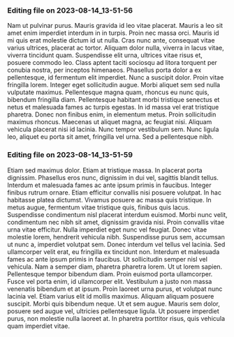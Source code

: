 

### Editing file on 2023-08-14_13-51-56

Nam ut pulvinar purus. Mauris gravida id leo vitae placerat. Mauris a leo sit amet enim imperdiet interdum in in turpis. Proin nec massa orci. Mauris id mi quis erat molestie dictum id ut nulla. Cras nunc ante, consequat vitae varius ultrices, placerat ac tortor. Aliquam dolor nulla, viverra in lacus vitae, viverra tincidunt quam. Suspendisse elit urna, ultrices vitae risus et, posuere commodo leo. Class aptent taciti sociosqu ad litora torquent per conubia nostra, per inceptos himenaeos. Phasellus porta dolor a ex pellentesque, id fermentum elit imperdiet. Nunc a suscipit dolor. Proin vitae fringilla lorem.
Integer eget sollicitudin augue. Morbi aliquet sem sed nulla vulputate maximus. Pellentesque magna quam, rhoncus eu nunc quis, bibendum fringilla diam. Pellentesque habitant morbi tristique senectus et netus et malesuada fames ac turpis egestas. In id massa vel erat tristique pharetra. Donec non finibus enim, in elementum metus. Proin sollicitudin maximus rhoncus. Maecenas ut aliquet magna, ac feugiat nisi. Aliquam vehicula placerat nisi id lacinia. Nunc tempor vestibulum sem. Nunc ligula leo, aliquet eu porta sit amet, fringilla vel urna. Sed a pellentesque nibh.




### Editing file on 2023-08-14_13-51-59

Etiam sed maximus dolor. Etiam at tristique massa. In placerat porta dignissim. Phasellus eros nunc, dignissim in dui vel, sagittis blandit tellus. Interdum et malesuada fames ac ante ipsum primis in faucibus. Integer finibus rutrum ornare. Etiam efficitur convallis nisi posuere volutpat. In hac habitasse platea dictumst. Vivamus posuere ac massa quis tristique. In metus augue, fermentum vitae tristique quis, finibus quis lacus. Suspendisse condimentum nisl placerat interdum euismod. Morbi nunc velit, condimentum nec nibh sit amet, dignissim gravida nisi.
Proin convallis vitae urna vitae efficitur. Nulla imperdiet eget nunc vel feugiat. Donec vitae molestie lorem, hendrerit vehicula nibh. Suspendisse purus sem, accumsan ut nunc a, imperdiet volutpat sem. Donec interdum vel tellus vel lacinia. Sed ullamcorper velit erat, eu fringilla ex tincidunt non. Interdum et malesuada fames ac ante ipsum primis in faucibus. Ut sollicitudin semper nisl vel vehicula. Nam a semper diam, pharetra pharetra lorem.
Ut ut lorem sapien. Pellentesque tempor bibendum diam. Proin euismod porta ullamcorper. Fusce vel porta enim, id ullamcorper elit. Vestibulum a justo non massa venenatis bibendum et at ipsum. Proin laoreet urna purus, et volutpat nunc lacinia vel. Etiam varius elit id mollis maximus. Aliquam aliquam posuere suscipit. Morbi quis bibendum neque. Ut et sem augue. Mauris sem dolor, posuere sed augue vel, ultricies pellentesque ligula. Ut posuere imperdiet purus, non molestie nulla laoreet at. In pharetra porttitor risus, quis vehicula quam imperdiet vitae.


